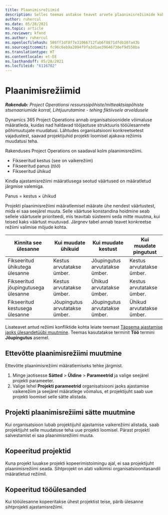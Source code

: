 ```yaml
---
title: Plaanimisrežiimid
description: Selles teemas antakse teavet arvete plaanimisrežiimide kohta.
author: ruhercul
ms.date: 05/28/2021
ms.topic: article
ms.reviewer: kfend
ms.author: ruhercul
ms.openlocfilehash: 508ff1df8f7e31066712fab6f8871dfdb107a43b
ms.sourcegitcommit: fc96c6eb9a2094f9fa3d1ae39646730ef9d558ba
ms.translationtype: HT
ms.contentlocale: et-EE
ms.lasthandoff: 05/28/2021
ms.locfileid: "6116702"
---
```

# <a name="scheduling-modes"></a>Plaanimisrežiimid

_**Rakendub:** Project Operationsi ressurssipõhiste/mitteaktsiapõhiste stsenaariumide korral,  Lihtjuurutamine - tehing fiktiivsele arveldusele_


Dynamics 365 Project Operations annab organisatsioonidele võimaluse määratleda, kuidas nad haldavad tööjaotuse struktuuris tööülesannete põhimuutujate muudatusi. Lähtudes organisatsiooni konkreetsetest vajadustest, saavad projektijuhid projekti loomisel ajakava režiimis muudatusi teha.

Rakenduses Project Operations on saadaval kolm plaanimisrežiimi.

  - Fikseeritud kestus (see on vaikerežiim)
  - Fikseeritud panus (*töö*)
  - Fikseeritud ühikud

Kindla ajastamisrežiimi määratlusega seotud väärtused on määratletud järgmise valemiga.

  Panus = kestus × ühikud

Projekti plaanimisrežiimi määratlemisel määrate ühe nendest väärtustest, mida ei saa seejärel muuta. Selle väärtuse konstandina hoidmine seab sellele väärtusele prioriteedi, mis teavitab süsteemi seda mitte muutma, kui teised kaks väärtust muutuvad. Järgnev tabel annab teavet konkreetse režiimi valimise mõjude kohta.

| **Kinnita see ülesanne**             | **Kui muudate ühikuid**   | **Kui muudate kestust** | **Kui muudate pingutust**  |
|----------------------|---------------------------|----------------------------|---------------------------|
| Fikseeritud ühikutega ülesanne     | Kestus arvutatakse ümber. | Jõupingutus arvutatakse ümber.    | Kestus arvutatakse ümber. |
| Fikseeritud jõupingutusega ülesanne    | Kestus arvutatakse ümber. | Ühikud arvutatakse ümber.    | Kestus arvutatakse ümber. |
| Fikseeritud kestusega ülesanne  | Jõupingutus arvutatakse ümber.   | Jõupingutus arvutatakse ümber.    | Ühikud arvutatakse ümber.   |

Lisateavet antud režiimi konfliktide kohta leiate teemast [Täpsema ajastamise jaoks ülesandetüübi muutmine](https://support.microsoft.com/en-us/office/change-the-task-type-for-more-accurate-scheduling-b0b969ad-45bc-4e9e-8967-435587548a72). Teemas kasutatakse terminit **Töö** termini **Jõupingutus** asemel.

## <a name="change-the-organizations-scheduling-mode"></a>Ettevõtte plaanimisrežiimi muutmine

Ettevõtte plaanimisrežiimi määratlemiseks tehke järgmist.

1. Minge jaotisesse **Sätted** \> **Üldine** \> **Parameetrid** ja valige seejärel projekti parameeter. 
2. Valige lehel **Projekti parameetrid** organisatsiooni jaoks ajastamise vaikerežiim ja seejärel määratlege võimalus, et projektijuht saab uue projekti loomisel selle sätte alistada.

## <a name="change-the-scheduling-mode-setting-on-a-project"></a>Projekti plaanimisrežiimi sätte muutmine

Kui organisatsioon lubab projektijuhil ajastamise vaikerežiimi alistada, saab projektijuht selle muudatuse teha uue projekti loomisel. Pärast projekti salvestamist ei saa plaanimisrežiimi muuta.

## <a name="copied-projects"></a>Kopeeritud projektid

Kuna projekt luuakse projekti kopeerimistoimingu ajal, ei saa projektijuht plaanimisrežiimi seada. Sihtprojekt on alati vaikimisi organisatsioonitasandil määratletud režiimil.

## <a name="copied-tasks"></a>Kopeeritud tööülesanded

Kui tööülesanne kopeeritakse ühest projektist teise, pärib ülesanne sihtprojekti ajastamisrežiimi.
